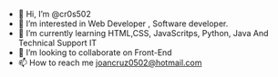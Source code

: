 - 👋 Hi, I’m @cr0s502
- 👀 I’m interested in Web Developer , Software developer.
- 🌱 I’m currently learning HTML,CSS, JavaScritps, Python, Java And Technical Support IT
- 💞️ I’m looking to collaborate on Front-End
- 📫 How to reach me joancruz0502@hotmail.com

<!---
cr0s502/cr0s502 is a ✨ special ✨ repository because its `README.md` (this file) appears on your GitHub profile.
You can click the Preview link to take a look at your changes.
--->
